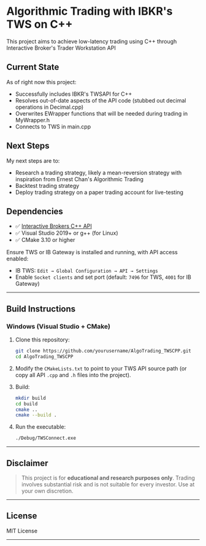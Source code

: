 # Algorithmic Trading with IBKR's TWS on C++

This project aims to achieve low-latency trading using C++ through Interactive Broker's Trader Workstation API

## Current State

As of right now this project:
 - Successfully includes IBKR's TWSAPI for C++
 - Resolves out-of-date aspects of the API code (stubbed out decimal operations in Decimal.cpp)
 - Overwrites EWrapper functions that will be needed during trading in MyWrapper.h
 - Connects to TWS in main.cpp


## Next Steps

My next steps are to:
 - Research a trading strategy, likely a mean-reversion strategy with inspiration from Ernest Chan's Algorithmic Trading
 - Backtest trading strategy
 - Deploy trading strategy on a paper trading account for live-testing

 ## Dependencies

- ✅ [Interactive Brokers C++ API](https://interactivebrokers.github.io/)
- ✅ Visual Studio 2019+ or g++ (for Linux)
- ✅ CMake 3.10 or higher

Ensure TWS or IB Gateway is installed and running, with API access enabled:
- IB TWS: `Edit → Global Configuration → API → Settings`
- Enable `Socket clients` and set port (default: `7496` for TWS, `4001` for IB Gateway)

---

## Build Instructions

### Windows (Visual Studio + CMake)

1. Clone this repository:
    ```bash
    git clone https://github.com/yourusername/AlgoTrading_TWSCPP.git
    cd AlgoTrading_TWSCPP
    ```

2. Modify the `CMakeLists.txt` to point to your TWS API source path (or copy all API `.cpp` and `.h` files into the project).

3. Build:
    ```bash
    mkdir build
    cd build
    cmake ..
    cmake --build .
    ```

4. Run the executable:
    ```bash
    ./Debug/TWSConnect.exe
    ```

---

## Disclaimer

> This project is for **educational and research purposes only**. Trading involves substantial risk and is not suitable for every investor. Use at your own discretion.

---

## License

MIT License

---